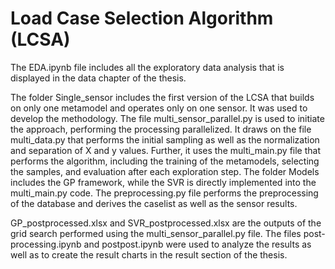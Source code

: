 # Load Case Selection Algorithm (LCSA)
The EDA.ipynb file includes all the exploratory data analysis that is displayed in the data chapter of the thesis.

The folder Single_sensor includes the first version of the LCSA that builds on only one metamodel and operates only on one sensor. It was used to develop the methodology.
The file multi_sensor_parallel.py is used to initiate the approach, performing the processing parallelized. 
It draws on the file multi_data.py that performs the initial sampling as well as the normalization and separation of X and y values.
Further, it uses the multi_main.py file that performs the algorithm, including the training of the metamodels, selecting the samples, and evaluation after each exploration step.
The folder Models includes the GP framework, while the SVR is directly implemented into the multi_main.py code. 
The preprocessing.py file performs the preprocessing of the database and derives the caselist as well as the sensor results.

GP_postprocessed.xlsx and SVR_postprocessed.xlsx are the outputs of the grid search performed using the multi_sensor_parallel.py file.
The files post-processing.ipynb and postpost.ipynb were used to analyze the results as well as to create the result charts in the result section of the thesis.
